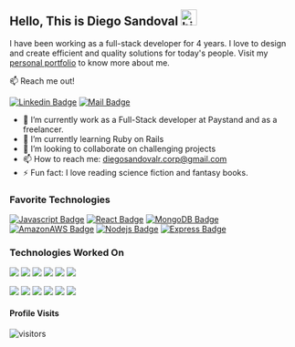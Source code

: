 ## Hello, This is Diego Sandoval <img src="https://user-images.githubusercontent.com/1303154/88677602-1635ba80-d120-11ea-84d8-d263ba5fc3c0.gif" width="28px" alt="hi">

I have been working as a full-stack developer for 4 years. I love to design and create efficient and quality solutions for today's people. Visit my [personal portfolio](https://www.diegosandoval.tech/) to know more about me.

:mailbox: Reach me out!

[![Linkedin Badge](https://img.shields.io/badge/LinkedIn-0077B5?style=for-the-badge&logo=linkedin&logoColor=white)](https://www.linkedin.com/in/diego-sandoval-83856a212/) 
[![Mail Badge](https://img.shields.io/badge/Gmail-D14836?style=for-the-badge&logo=gmail&logoColor=white)](mailto:diegosandovalr.corp@gmail.com)

- 🔭 I’m currently work as a Full-Stack developer at Paystand and as a freelancer.
- 🌱 I’m currently learning Ruby on Rails
- 👯 I’m looking to collaborate on challenging projects
- 📫 How to reach me: diegosandovalr.corp@gmail.com
- ⚡ Fun fact: I love reading science fiction and fantasy books.

### Favorite Technologies

[![Javascript Badge](https://img.shields.io/badge/JavaScript-F7DF1E?style=for-the-badge&logo=javascript&logoColor=black)](#)
[![React Badge]( 	https://img.shields.io/badge/React-20232A?style=for-the-badge&logo=react&logoColor=61DAFB)](#) 
[![MongoDB Badge]( 	https://img.shields.io/badge/MongoDB-4EA94B?style=for-the-badge&logo=mongodb&logoColor=white)](#) 
[![AmazonAWS Badge](  https://img.shields.io/badge/Amazon_AWS-232F3E?style=for-the-badge&logo=amazon-aws&logoColor=white)](#) 
[![Nodejs Badge]( 	https://img.shields.io/badge/Node.js-43853D?style=for-the-badge&logo=node.js&logoColor=white)](#) 
[![Express Badge]( 	https://img.shields.io/badge/Express.js-404D59?style=for-the-badge)](#) 

### Technologies Worked On

[![  ](  	https://img.shields.io/badge/Xamarin-3498DB?style=for-the-badge&logo=xamarin&logoColor=white )](#)
[![  ](  	https://img.shields.io/badge/.NET-5C2D91?style=for-the-badge&logo=.net&logoColor=white )](#)
[![  ](   https://img.shields.io/badge/Sass-CC6699?style=for-the-badge&logo=sass&logoColor=white )](#)
[![  ](   https://img.shields.io/badge/Bootstrap-563D7C?style=for-the-badge&logo=bootstrap&logoColor=white )](#)
[![  ](   https://img.shields.io/badge/styled--components-DB7093?style=for-the-badge&logo=styled-components&logoColor=white )](#)
[![  ](   https://img.shields.io/badge/Material--UI-0081CB?style=for-the-badge&logo=material-ui&logoColor=white )](#)

[![  ](   https://img.shields.io/badge/Redux-593D88?style=for-the-badge&logo=redux&logoColor=white )](#)
[![  ](   https://img.shields.io/badge/React_Router-CA4245?style=for-the-badge&logo=react-router&logoColor=white)](#)
[![  ](  	https://img.shields.io/badge/MySQL-00000F?style=for-the-badge&logo=mysql&logoColor=white  )](#)
[![  ](   https://img.shields.io/badge/SQLite-07405E?style=for-the-badge&logo=sqlite&logoColor=white )](#)
[![  ](   https://img.shields.io/badge/Netlify-00C7B7?style=for-the-badge&logo=netlify&logoColor=white  )](#)
[![  ](   https://img.shields.io/badge/Heroku-430098?style=for-the-badge&logo=heroku&logoColor=white )](#)


#### Profile Visits 

![visitors](https://visitor-badge.glitch.me/badge?page_id=Diegocorp.Diegocorp)
